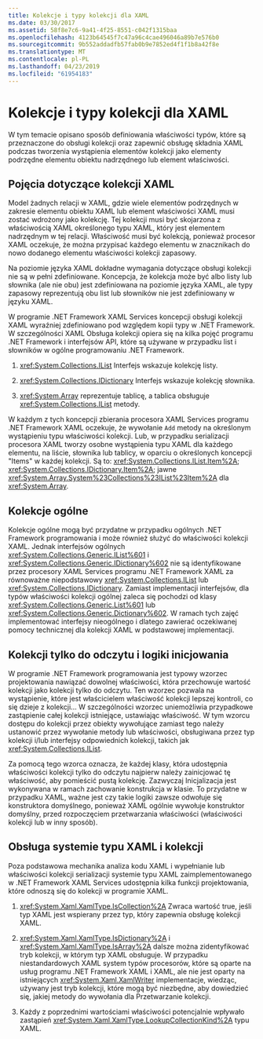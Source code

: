 ```yaml
---
title: Kolekcje i typy kolekcji dla XAML
ms.date: 03/30/2017
ms.assetid: 58f8e7c6-9a41-4f25-8551-c042f1315baa
ms.openlocfilehash: 4123b64545f7c47a96c4cae496046a89b7e576b0
ms.sourcegitcommit: 9b552addadfb57fab0b9e7852ed4f1f1b8a42f8e
ms.translationtype: MT
ms.contentlocale: pl-PL
ms.lasthandoff: 04/23/2019
ms.locfileid: "61954183"
---
```

# <a name="collections-and-collection-types-for-xaml"></a>Kolekcje i typy kolekcji dla XAML

W tym temacie opisano sposób definiowania właściwości typów, które są przeznaczone do obsługi kolekcji oraz zapewnić obsługę składnia XAML podczas tworzenia wystąpienia elementów kolekcji jako elementy podrzędne elementu obiektu nadrzędnego lub element właściwości.

## <a name="xaml-collection-concepts"></a>Pojęcia dotyczące kolekcji XAML

Model żadnych relacji w XAML, gdzie wiele elementów podrzędnych w zakresie elementu obiektu XAML lub element właściwości XAML musi zostać wdrożony jako kolekcję. Tej kolekcji musi być skojarzona z właściwością XAML określonego typu XAML, który jest elementem nadrzędnym w tej relacji. Właściwość musi być kolekcją, ponieważ procesor XAML oczekuje, że można przypisać każdego elementu w znacznikach do nowo dodanego elementu właściwości kolekcji zapasowy.

Na poziomie języka XAML dokładne wymagania dotyczące obsługi kolekcji nie są w pełni zdefiniowane. Koncepcja, że kolekcja może być albo listy lub słownika (ale nie obu) jest zdefiniowana na poziomie języka XAML, ale typy zapasowy reprezentują obu list lub słowników nie jest zdefiniowany w języku XAML.

W programie .NET Framework XAML Services koncepcji obsługi kolekcji XAML wyraźniej zdefiniowano pod względem kopii typy w .NET Framework. W szczególności XAML Obsługa kolekcji opiera się na kilka pojęć programu .NET Framework i interfejsów API, które są używane w przypadku list i słowników w ogólne programowaniu .NET Framework.

1. <xref:System.Collections.IList> Interfejs wskazuje kolekcję listy.

2. <xref:System.Collections.IDictionary> Interfejs wskazuje kolekcję słownika.

3. <xref:System.Array> reprezentuje tablicę, a tablica obsługuje <xref:System.Collections.IList> metody.

W każdym z tych koncepcji zbierania procesora XAML Services programu .NET Framework XAML oczekuje, że wywołanie `Add` metody na określonym wystąpieniu typu właściwości kolekcji. Lub, w przypadku serializacji procesora XAML tworzy osobne wystąpienia typu XAML dla każdego elementu, na liście, słownika lub tablicy, w oparciu o określonych koncepcji "Items" w każdej kolekcji. Są to: <xref:System.Collections.IList.Item%2A>; <xref:System.Collections.IDictionary.Item%2A>; jawne <xref:System.Array.System%23Collections%23IList%23Item%2A> dla <xref:System.Array>.

## <a name="generic-collections"></a>Kolekcje ogólne

Kolekcje ogólne mogą być przydatne w przypadku ogólnych .NET Framework programowania i może również służyć do właściwości kolekcji XAML. Jednak interfejsów ogólnych <xref:System.Collections.Generic.IList%601> i <xref:System.Collections.Generic.IDictionary%602> nie są identyfikowane przez procesory XAML Services programu .NET Framework XAML za równoważne niepodstawowy <xref:System.Collections.IList> lub <xref:System.Collections.IDictionary>. Zamiast implementacji interfejsów, dla typów właściwości kolekcji ogólnej zaleca się pochodzi od klasy <xref:System.Collections.Generic.List%601> lub <xref:System.Collections.Generic.Dictionary%602>. W ramach tych zajęć implementować interfejsy nieogólnego i dlatego zawierać oczekiwanej pomocy technicznej dla kolekcji XAML w podstawowej implementacji.

## <a name="read-only-collections-and-initialization-logic"></a>Kolekcji tylko do odczytu i logiki inicjowania

W programie .NET Framework programowania jest typowy wzorzec projektowania nawiązać dowolnej właściwości, która przechowuje wartość kolekcji jako kolekcji tylko do odczytu. Ten wzorzec pozwala na wystąpienie, które jest właścicielem właściwość kolekcji lepszej kontroli, co się dzieje z kolekcji... W szczególności wzorzec uniemożliwia przypadkowe zastąpienie całej kolekcji istniejące, ustawiając właściwość. W tym wzorcu dostępu do kolekcji przez obiekty wywołujące zamiast tego należy ustanowić przez wywołanie metody lub właściwości, obsługiwana przez typ kolekcji i/lub interfejsy odpowiednich kolekcji, takich jak <xref:System.Collections.IList>.

Za pomocą tego wzorca oznacza, że każdej klasy, która udostępnia właściwości kolekcji tylko do odczytu najpierw należy zainicjować tę właściwość, aby pomieścić pustą kolekcję. Zazwyczaj Inicjalizacja jest wykonywana w ramach zachowanie konstrukcja w klasie. To przydatne w przypadku XAML, ważne jest czy takie logiki zawsze odwołuje się konstruktora domyślnego, ponieważ XAML ogólnie wywołuje konstruktor domyślny, przed rozpoczęciem przetwarzania właściwości (właściwości kolekcji lub w inny sposób).

## <a name="xaml-type-system-support-and-collections"></a>Obsługa systemie typu XAML i kolekcji

Poza podstawowa mechanika analiza kodu XAML i wypełnianie lub właściwości kolekcji serializacji systemie typu XAML zaimplementowanego w .NET Framework XAML Services udostępnia kilka funkcji projektowania, które odnoszą się do kolekcji w programie XAML.

1. <xref:System.Xaml.XamlType.IsCollection%2A> Zwraca wartość true, jeśli typ XAML jest wspierany przez typ, który zapewnia obsługę kolekcji XAML.

2. <xref:System.Xaml.XamlType.IsDictionary%2A> i <xref:System.Xaml.XamlType.IsArray%2A> dalsze można zidentyfikować tryb kolekcji, w którym typ XAML obsługuje. W przypadku niestandardowych XAML system typów procesorów, które są oparte na usług programu .NET Framework XAML i XAML, ale nie jest oparty na istniejących <xref:System.Xaml.XamlWriter> implementacje, wiedząc, używany jest tryb kolekcji, które mogą być niezbędne, aby dowiedzieć się, jakiej metody do wywołania dla Przetwarzanie kolekcji.

3. Każdy z poprzednimi wartościami właściwości potencjalnie wpływało zastąpień <xref:System.Xaml.XamlType.LookupCollectionKind%2A> typu XAML.
